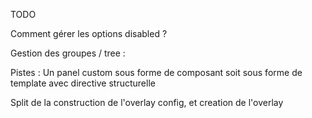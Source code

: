 TODO

Comment gérer les options disabled ?

Gestion des groupes / tree :

Pistes : Un panel custom sous forme de composant soit sous forme de template avec directive structurelle

Split de la construction de l'overlay config, et creation de l'overlay
